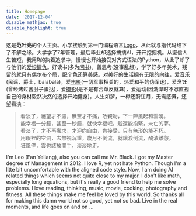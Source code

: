 ```yaml
---
title: Homepage
date: '2017-12-04'
disable_mathjax: true
disable_highlight: true
---
```


这是**范叶亮**的个人主页。小学接触到第一门编程语言[Logo](https://zh.wikipedia.org/zh-hans/Logo语言)，从此就与撸代码结下了不解之缘。大学学了7年管理，最后毕业却选择搞搞AI，开开挖掘机。从坚信人生苦短，我用R的执着追求中，慢慢也开始接受对齐式语法的Python，从此了却了与他们的[爱恨情仇](https://www.datacamp.com/community/tutorials/r-or-python-for-data-analysis)。好读书(多为[闲书](/cn/books/))，善思考(没事乱想)，学了好多年美术，残留的就只有偶尔布个局，配个色还算美感。对美好的生活拥有无限的向往，爱[音乐](/cn/music/)(民谣，爵士，balabala)，爱[电影](/cn/movie/)(一切军事相关的，热爱和平的伪军迷)，爱烹饪(曾经烤过酱肘子蛋挞)，爱[摄影](/cn/photography/)(是不是有台单反就算)，爱运动(因洗澡时不忍直视自己的身材毅然决然的选择开始健身)。人生如梦，一樽还酹江月，无需感慨，还望看淡：

> 看淡了，絕望才不濃，無奈才不痛，敢親吻，下一陣風起和雲湧。  
> 能幸福一分鐘，甚至一秒鐘，就快幸福吧，趁還能抱緊，未亡的夢。  
> 看淡了，才不再奢求，才迎向自由，肯接受，只有無形的能不朽。  
> 用眼裡的空洞，去無視沉重，歲月不倒流，就讓淚倒流，醃漬離愁。  
> 狂風停，雲也該放開手，淡淡地走。

I'm Leo (Fan Yeliang), also you can call me Mr. Black. I got my Master degree of Management in 2012. I love R, yet not hate Python. Though I'm a litte bit uncomfortable with the aligned code style. Now, I am doing AI related things which seems not quite close to my major. I don't like math, 
especially long equations, but it's really a good friend to help me solve problems. I love reading, thinking, music, movie, cooking, photography and fitness. All these things make me feel be loved by this world. So thanks all for making this damn world not so good, yet not so bad. Live in the real moments, and life goes on and on ...